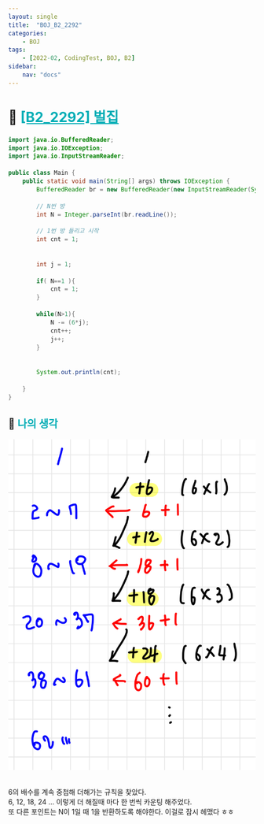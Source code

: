 ```yaml
---
layout: single
title:  "BOJ_B2_2292"
categories: 
    - BOJ
tags: 
    - [2022-02, CodingTest, BOJ, B2]
sidebar:
    nav: "docs"
---
```


# 📁 <b><a style="color:#00adb5" href="https://www.acmicpc.net/problem/2292" target=_blank>[B2_2292] 벌집</a></b>

```java
import java.io.BufferedReader;
import java.io.IOException;
import java.io.InputStreamReader;

public class Main {
    public static void main(String[] args) throws IOException {
        BufferedReader br = new BufferedReader(new InputStreamReader(System.in));

        // N번 방
        int N = Integer.parseInt(br.readLine());

        // 1번 방 들리고 시작
        int cnt = 1;


        int j = 1;

        if( N==1 ){
            cnt = 1;
        }

        while(N>1){
            N -= (6*j);
            cnt++;
            j++;
        }


        System.out.println(cnt);

    }
}
```


## 🤔 <b><a style="color:#00adb5">나의 생각</a></b>
<p align="center"><img src="./../../images/BOJ_2292.jpeg"></p><br>
6의 배수를 계속 중첩해 더해가는 규칙을 찾았다.<br>
6, 12, 18, 24 ... 이렇게 더 해질때 마다 한 번씩 카운팅 해주었다.<br>
또 다른 포인트는 N이 1일 때 1을 반환하도록 해야한다. 이걸로 잠시 헤맸다 ㅎㅎ